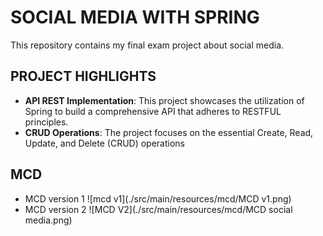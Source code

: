 # SOCIAL MEDIA WITH SPRING
This repository contains my final exam project about social media.
## PROJECT HIGHLIGHTS
- **API REST Implementation**: This project showcases the utilization of Spring to build a comprehensive API that adheres to RESTFUL principles.
- **CRUD Operations**: The project focuses on the essential Create, Read, Update, and Delete (CRUD) operations
## MCD
- MCD version 1
![mcd v1](./src/main/resources/mcd/MCD v1.png)
- MCD version 2
![MCD V2](./src/main/resources/mcd/MCD social media.png)